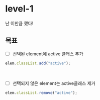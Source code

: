 # level-1

난 이만큼 했다!
<br>

## 목표

- [ ] 선택된 element에 active 클래스 추가

```js
elem.classList.add("active");
```

<br>

- [ ] 선택되지 않은 element는 active클래스 제거

```js
elem.classList.remove("active");
```
